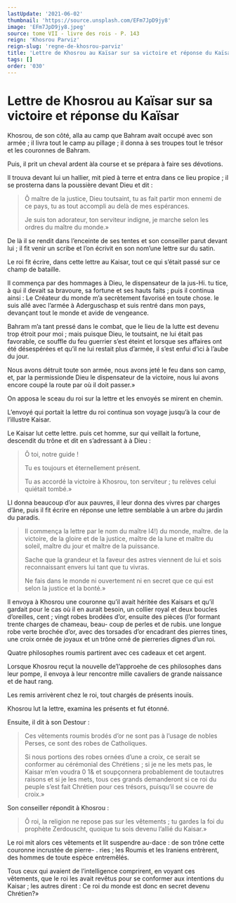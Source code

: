 ```yaml
---
lastUpdate: '2021-06-02'
thumbnail: 'https://source.unsplash.com/EFm7JpD9jy8'
image: 'EFm7JpD9jy8.jpeg'
source: tome VII - livre des rois - P. 143
reign: 'Khosrou Parviz'
reign-slug: 'regne-de-khosrou-parviz'
title: 'Lettre de Khosrou au Kaïsar sur sa victoire et réponse du Kaïsar | Le Livre des Rois | Shâhnâmeh'
tags: []
order: '030'
---
```


# Lettre de Khosrou au Kaïsar sur sa victoire et réponse du Kaïsar

Khosrou, de son côté, alla au camp que Bahram avait occupé avec son armée ; il livra tout le camp au pillage ; il donna à ses troupes tout le trésor et les couronnes de Bahram.

Puis, il prit un cheval ardent àla course et se prépara à faire ses dévotions.

Il trouva devant lui un hallier, mit pied à terre et entra dans ce lieu propice ; il se prosterna dans la poussière devant Dieu et dit :

> Ô maître de la justice, Dieu toutsaint, tu as fait partir mon ennemi de ce pays, tu as tout accompli au delà de mes espérances.
>
> Je suis ton adorateur, ton serviteur indigne, je marche selon les ordres du maître du monde.»

De là il se rendit dans l’enceinte de ses tentes et son conseiller parut devant lui ; il fit venir un scribe et l’on écrivit en son nom’une lettre sur du satin.

Le roi fit écrire, dans cette lettre au Kaisar, tout ce qui s’était passé sur ce champ de bataille.

Il commença par des hommages à Dieu, le dispensateur de la jus-Hi. tu tice, à qui il devait sa bravoure, sa fortune et ses hauts faits ; puis il continua ainsi : Le Créateur du monde m’a secrètement favorisé en toute chose. le suis allé avec l’armée à Aderguschasp et suis rentré dans mon pays, devançant tout le monde et avide de vengeance.

Bahram m’a tant pressé dans le combat, que le lieu de la lutte est devenu trop étroit pour moi ; mais puisque Dieu, le toutsaint, ne lui était pas favorable, ce souffle du feu guerrier s’est éteint et lorsque ses affaires ont été désespérées et qu’il ne lui restait plus d’armée, il s’est enfui d’ici à l’aube du jour.

Nous avons détruit toute son armée, nous avons jeté le feu dans son camp, et, par la permissionde Dieu le dispensateur de la victoire, nous lui avons encore coupé la route par où il doit passer.»

On apposa le sceau du roi sur la lettre et les envoyés se mirent en chemin.

L’envoyé qui portait la lettre du roi continua son voyage jusqu’à la cour de l’illustre Kaisar.

Le Kaisar lut cette lettre. puis cet homme, sur qui veillait la fortune, descendit du trône et dit en s’adressant à à Dieu :

> Ô toi, notre guide !
>
> Tu es toujours et éternellement présent.
>
> Tu as accordé la victoire à Khosrou, ton serviteur ; tu relèves celui quiétait tombé.»

Ll donna beaucoup d’or aux pauvres, il leur donna des vivres par charges d’âne, puis il fit écrire en réponse une lettre semblable à un arbre du jardin du paradis.
>
> Il commença la lettre par le nom du maître I4!) du monde, maître. de la victoire, de la gloire et de la justice, maître de la lune et maître du soleil, maître du jour et maître de la puissance.
>
> Sache que la grandeur et la faveur des astres viennent de lui et sois reconnaissant envers lui tant que tu vivras.
>
> Ne fais dans le monde ni ouvertement ni en secret que ce qui est selon la justice et la bonté.»

Il envoya à Khosrou une couronne qu’il avait héritée des Kaisars et qu’il gardait pour le cas où il en aurait besoin, un collier royal et deux boucles d’oreilles, cent ; vingt robes brodées d’or, ensuite des pièces (l’or formant trente charges de chameau, beau-
coup de perles et de rubis. une longue robe verte brochée d’or, avec des torsades d’or encadrant des pierres tines, une croix ornée de joyaux et un trône orné de pierreries dignes d’un roi.

Quatre philosophes roumis partirent avec ces cadeaux et cet argent.

Lorsque Khosrou reçut la nouvelle de’l’approehe de ces philosophes dans leur pompe, il envoya à leur rencontre mille cavaliers de grande naissance et de haut rang.

Les remis arrivèrent chez le roi, tout chargés de présents inouïs.

Khosrou lut la lettre, examina les présents et fut étonné.

Ensuite, il dit à son Destour :

> Ces vêtements roumis brodés d’or ne sont pas à l’usage de nobles Perses, ce sont des robes de Catholiques.
>
> Si nous portions des robes ornées d’une a croix, ce serait se conformer au cérémonial des Chrétiens ; si je ne les mets pas, le Kaisar m’en voudra 0
1&
 et soupçonnera probablement de toutautres raisons et si je les mets, tous ces grands demanderont si ce roi du peuple s’est fait Chrétien pour ces trésors, puisqu’il se couvre de croix.»

Son conseiller répondit à Khosrou :

> Ô roi, la religion ne repose pas sur les vêtements ; tu gardes la foi du prophète Zerdouscht, quoique tu sois devenu l’allié du Kaisar.»

Le roi mit alors ces vêtements et lit suspendre au-dace : de son trône cette couronne incrustée de pierre-
. ries ; les Roumis et les Iraniens entrèrent, des hommes de toute espèce entremêlés.

Tous ceux qui avaient de l’intelligence comprirent, en voyant ces vêtements, que le roi les avait revêtus pour se conformer aux intentions du Kaisar ; les autres dirent : Ce roi du monde est donc en secret devenu Chrétien?»
